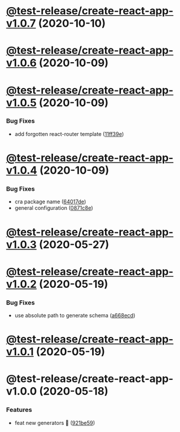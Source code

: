 # [@test-release/create-react-app-v1.0.7](https://github.com/developer239/test-release/compare/@test-release/create-react-app-v1.0.6...@test-release/create-react-app-v1.0.7) (2020-10-10)

# [@test-release/create-react-app-v1.0.6](https://github.com/developer239/test-release/compare/@test-release/create-react-app-v1.0.5...@test-release/create-react-app-v1.0.6) (2020-10-09)

# [@test-release/create-react-app-v1.0.5](https://github.com/developer239/test-release/compare/@test-release/create-react-app-v1.0.4...@test-release/create-react-app-v1.0.5) (2020-10-09)


### Bug Fixes

* add forgotten react-router template ([11ff39e](https://github.com/developer239/test-release/commit/11ff39e1864c336eae369c4d174c2b1b7720e724))

# [@test-release/create-react-app-v1.0.4](https://github.com/developer239/test-release/compare/@test-release/create-react-app-v1.0.3...@test-release/create-react-app-v1.0.4) (2020-10-09)


### Bug Fixes

* cra package name ([64017de](https://github.com/developer239/test-release/commit/64017dec2749beac083e060685c7d7892aaa97b6))
* general configuration ([0871c8e](https://github.com/developer239/test-release/commit/0871c8e20b441a959ba4db381b39141682024d87))

# [@test-release/create-react-app-v1.0.3](https://github.com/developer239/test-release/compare/@test-release/create-react-app-v1.0.2...@test-release/create-react-app-v1.0.3) (2020-05-27)

# [@test-release/create-react-app-v1.0.2](https://github.com/developer239/test-release/compare/@test-release/create-react-app-v1.0.1...@test-release/create-react-app-v1.0.2) (2020-05-19)


### Bug Fixes

* use absolute path to generate schema ([a668ecd](https://github.com/developer239/test-release/commit/a668ecd22b62acfa1ad57c7bcac4e00e412b32bc))

# [@test-release/create-react-app-v1.0.1](https://github.com/developer239/test-release/compare/@test-release/create-react-app-v1.0.0...@test-release/create-react-app-v1.0.1) (2020-05-19)

# @test-release/create-react-app-v1.0.0 (2020-05-18)


### Features

* feat new generators 🚀 ([921be59](https://github.com/developer239/test-release/commit/921be594daa33c441152bedeadd92f62c386b32a))
